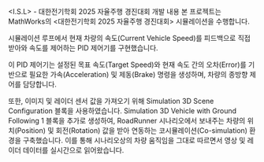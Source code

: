 <I.S.L> - 대한전기학회 2025 자율주행 경진대회
개발 내용
본 프로젝트는 MathWorks의 <대한전기학회 2025 자율주행 경진대회> 시뮬레이션을 수행합니다.

시뮬레이션 루프에서 현재 차량의 속도(Current Vehicle Speed)를 피드백으로 직접 받아와 속도를 제어하는 PID 제어기를 구현했습니다.

이 PID 제어기는 설정된 목표 속도(Target Speed)와 현재 속도 간의 오차(Error)를 기반으로 필요한 가속(Acceleration) 및 제동(Brake) 명령을 생성하며, 차량의 종방향 제어를 담당합니다.

또한, 이미지 및 레이더 센서 값을 가져오기 위해 Simulation 3D Scene Configuration 블록을 사용하였습니다. Simulation 3D Vehicle with Ground Following 1 블록을 추가로 생성하여, RoadRunner 시나리오에서 보내주는 차량의 위치(Position) 및 회전(Rotation) 값을 받아 연동하는 코시뮬레이션(Co-simulation) 환경을 구축했습니다. 이를 통해 시나리오상의 차량 움직임을 그대로 따르면서 영상 및 레이더 데이터를 실시간으로 읽어왔습니다.

